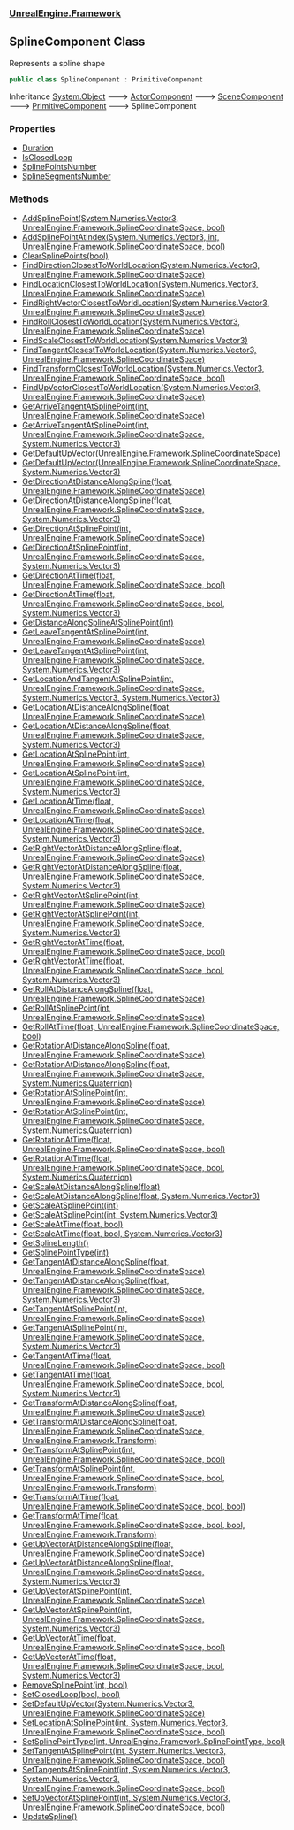 ### [UnrealEngine.Framework](./UnrealEngine-Framework.md 'UnrealEngine.Framework')
## SplineComponent Class
Represents a spline shape  
```csharp
public class SplineComponent : PrimitiveComponent
```
Inheritance [System.Object](https://docs.microsoft.com/en-us/dotnet/api/System.Object 'System.Object') &#129106; [ActorComponent](./ActorComponent.md 'UnrealEngine.Framework.ActorComponent') &#129106; [SceneComponent](./SceneComponent.md 'UnrealEngine.Framework.SceneComponent') &#129106; [PrimitiveComponent](./PrimitiveComponent.md 'UnrealEngine.Framework.PrimitiveComponent') &#129106; SplineComponent  
### Properties
- [Duration](./SplineComponent-Duration.md 'UnrealEngine.Framework.SplineComponent.Duration')
- [IsClosedLoop](./SplineComponent-IsClosedLoop.md 'UnrealEngine.Framework.SplineComponent.IsClosedLoop')
- [SplinePointsNumber](./SplineComponent-SplinePointsNumber.md 'UnrealEngine.Framework.SplineComponent.SplinePointsNumber')
- [SplineSegmentsNumber](./SplineComponent-SplineSegmentsNumber.md 'UnrealEngine.Framework.SplineComponent.SplineSegmentsNumber')
### Methods
- [AddSplinePoint(System.Numerics.Vector3, UnrealEngine.Framework.SplineCoordinateSpace, bool)](./SplineComponent-AddSplinePoint(Vector3_SplineCoordinateSpace_bool).md 'UnrealEngine.Framework.SplineComponent.AddSplinePoint(System.Numerics.Vector3, UnrealEngine.Framework.SplineCoordinateSpace, bool)')
- [AddSplinePointAtIndex(System.Numerics.Vector3, int, UnrealEngine.Framework.SplineCoordinateSpace, bool)](./SplineComponent-AddSplinePointAtIndex(Vector3_int_SplineCoordinateSpace_bool).md 'UnrealEngine.Framework.SplineComponent.AddSplinePointAtIndex(System.Numerics.Vector3, int, UnrealEngine.Framework.SplineCoordinateSpace, bool)')
- [ClearSplinePoints(bool)](./SplineComponent-ClearSplinePoints(bool).md 'UnrealEngine.Framework.SplineComponent.ClearSplinePoints(bool)')
- [FindDirectionClosestToWorldLocation(System.Numerics.Vector3, UnrealEngine.Framework.SplineCoordinateSpace)](./SplineComponent-FindDirectionClosestToWorldLocation(Vector3_SplineCoordinateSpace).md 'UnrealEngine.Framework.SplineComponent.FindDirectionClosestToWorldLocation(System.Numerics.Vector3, UnrealEngine.Framework.SplineCoordinateSpace)')
- [FindLocationClosestToWorldLocation(System.Numerics.Vector3, UnrealEngine.Framework.SplineCoordinateSpace)](./SplineComponent-FindLocationClosestToWorldLocation(Vector3_SplineCoordinateSpace).md 'UnrealEngine.Framework.SplineComponent.FindLocationClosestToWorldLocation(System.Numerics.Vector3, UnrealEngine.Framework.SplineCoordinateSpace)')
- [FindRightVectorClosestToWorldLocation(System.Numerics.Vector3, UnrealEngine.Framework.SplineCoordinateSpace)](./SplineComponent-FindRightVectorClosestToWorldLocation(Vector3_SplineCoordinateSpace).md 'UnrealEngine.Framework.SplineComponent.FindRightVectorClosestToWorldLocation(System.Numerics.Vector3, UnrealEngine.Framework.SplineCoordinateSpace)')
- [FindRollClosestToWorldLocation(System.Numerics.Vector3, UnrealEngine.Framework.SplineCoordinateSpace)](./SplineComponent-FindRollClosestToWorldLocation(Vector3_SplineCoordinateSpace).md 'UnrealEngine.Framework.SplineComponent.FindRollClosestToWorldLocation(System.Numerics.Vector3, UnrealEngine.Framework.SplineCoordinateSpace)')
- [FindScaleClosestToWorldLocation(System.Numerics.Vector3)](./SplineComponent-FindScaleClosestToWorldLocation(Vector3).md 'UnrealEngine.Framework.SplineComponent.FindScaleClosestToWorldLocation(System.Numerics.Vector3)')
- [FindTangentClosestToWorldLocation(System.Numerics.Vector3, UnrealEngine.Framework.SplineCoordinateSpace)](./SplineComponent-FindTangentClosestToWorldLocation(Vector3_SplineCoordinateSpace).md 'UnrealEngine.Framework.SplineComponent.FindTangentClosestToWorldLocation(System.Numerics.Vector3, UnrealEngine.Framework.SplineCoordinateSpace)')
- [FindTransformClosestToWorldLocation(System.Numerics.Vector3, UnrealEngine.Framework.SplineCoordinateSpace, bool)](./SplineComponent-FindTransformClosestToWorldLocation(Vector3_SplineCoordinateSpace_bool).md 'UnrealEngine.Framework.SplineComponent.FindTransformClosestToWorldLocation(System.Numerics.Vector3, UnrealEngine.Framework.SplineCoordinateSpace, bool)')
- [FindUpVectorClosestToWorldLocation(System.Numerics.Vector3, UnrealEngine.Framework.SplineCoordinateSpace)](./SplineComponent-FindUpVectorClosestToWorldLocation(Vector3_SplineCoordinateSpace).md 'UnrealEngine.Framework.SplineComponent.FindUpVectorClosestToWorldLocation(System.Numerics.Vector3, UnrealEngine.Framework.SplineCoordinateSpace)')
- [GetArriveTangentAtSplinePoint(int, UnrealEngine.Framework.SplineCoordinateSpace)](./SplineComponent-GetArriveTangentAtSplinePoint(int_SplineCoordinateSpace).md 'UnrealEngine.Framework.SplineComponent.GetArriveTangentAtSplinePoint(int, UnrealEngine.Framework.SplineCoordinateSpace)')
- [GetArriveTangentAtSplinePoint(int, UnrealEngine.Framework.SplineCoordinateSpace, System.Numerics.Vector3)](./SplineComponent-GetArriveTangentAtSplinePoint(int_SplineCoordinateSpace_Vector3).md 'UnrealEngine.Framework.SplineComponent.GetArriveTangentAtSplinePoint(int, UnrealEngine.Framework.SplineCoordinateSpace, System.Numerics.Vector3)')
- [GetDefaultUpVector(UnrealEngine.Framework.SplineCoordinateSpace)](./SplineComponent-GetDefaultUpVector(SplineCoordinateSpace).md 'UnrealEngine.Framework.SplineComponent.GetDefaultUpVector(UnrealEngine.Framework.SplineCoordinateSpace)')
- [GetDefaultUpVector(UnrealEngine.Framework.SplineCoordinateSpace, System.Numerics.Vector3)](./SplineComponent-GetDefaultUpVector(SplineCoordinateSpace_Vector3).md 'UnrealEngine.Framework.SplineComponent.GetDefaultUpVector(UnrealEngine.Framework.SplineCoordinateSpace, System.Numerics.Vector3)')
- [GetDirectionAtDistanceAlongSpline(float, UnrealEngine.Framework.SplineCoordinateSpace)](./SplineComponent-GetDirectionAtDistanceAlongSpline(float_SplineCoordinateSpace).md 'UnrealEngine.Framework.SplineComponent.GetDirectionAtDistanceAlongSpline(float, UnrealEngine.Framework.SplineCoordinateSpace)')
- [GetDirectionAtDistanceAlongSpline(float, UnrealEngine.Framework.SplineCoordinateSpace, System.Numerics.Vector3)](./SplineComponent-GetDirectionAtDistanceAlongSpline(float_SplineCoordinateSpace_Vector3).md 'UnrealEngine.Framework.SplineComponent.GetDirectionAtDistanceAlongSpline(float, UnrealEngine.Framework.SplineCoordinateSpace, System.Numerics.Vector3)')
- [GetDirectionAtSplinePoint(int, UnrealEngine.Framework.SplineCoordinateSpace)](./SplineComponent-GetDirectionAtSplinePoint(int_SplineCoordinateSpace).md 'UnrealEngine.Framework.SplineComponent.GetDirectionAtSplinePoint(int, UnrealEngine.Framework.SplineCoordinateSpace)')
- [GetDirectionAtSplinePoint(int, UnrealEngine.Framework.SplineCoordinateSpace, System.Numerics.Vector3)](./SplineComponent-GetDirectionAtSplinePoint(int_SplineCoordinateSpace_Vector3).md 'UnrealEngine.Framework.SplineComponent.GetDirectionAtSplinePoint(int, UnrealEngine.Framework.SplineCoordinateSpace, System.Numerics.Vector3)')
- [GetDirectionAtTime(float, UnrealEngine.Framework.SplineCoordinateSpace, bool)](./SplineComponent-GetDirectionAtTime(float_SplineCoordinateSpace_bool).md 'UnrealEngine.Framework.SplineComponent.GetDirectionAtTime(float, UnrealEngine.Framework.SplineCoordinateSpace, bool)')
- [GetDirectionAtTime(float, UnrealEngine.Framework.SplineCoordinateSpace, bool, System.Numerics.Vector3)](./SplineComponent-GetDirectionAtTime(float_SplineCoordinateSpace_bool_Vector3).md 'UnrealEngine.Framework.SplineComponent.GetDirectionAtTime(float, UnrealEngine.Framework.SplineCoordinateSpace, bool, System.Numerics.Vector3)')
- [GetDistanceAlongSplineAtSplinePoint(int)](./SplineComponent-GetDistanceAlongSplineAtSplinePoint(int).md 'UnrealEngine.Framework.SplineComponent.GetDistanceAlongSplineAtSplinePoint(int)')
- [GetLeaveTangentAtSplinePoint(int, UnrealEngine.Framework.SplineCoordinateSpace)](./SplineComponent-GetLeaveTangentAtSplinePoint(int_SplineCoordinateSpace).md 'UnrealEngine.Framework.SplineComponent.GetLeaveTangentAtSplinePoint(int, UnrealEngine.Framework.SplineCoordinateSpace)')
- [GetLeaveTangentAtSplinePoint(int, UnrealEngine.Framework.SplineCoordinateSpace, System.Numerics.Vector3)](./SplineComponent-GetLeaveTangentAtSplinePoint(int_SplineCoordinateSpace_Vector3).md 'UnrealEngine.Framework.SplineComponent.GetLeaveTangentAtSplinePoint(int, UnrealEngine.Framework.SplineCoordinateSpace, System.Numerics.Vector3)')
- [GetLocationAndTangentAtSplinePoint(int, UnrealEngine.Framework.SplineCoordinateSpace, System.Numerics.Vector3, System.Numerics.Vector3)](./SplineComponent-GetLocationAndTangentAtSplinePoint(int_SplineCoordinateSpace_Vector3_Vector3).md 'UnrealEngine.Framework.SplineComponent.GetLocationAndTangentAtSplinePoint(int, UnrealEngine.Framework.SplineCoordinateSpace, System.Numerics.Vector3, System.Numerics.Vector3)')
- [GetLocationAtDistanceAlongSpline(float, UnrealEngine.Framework.SplineCoordinateSpace)](./SplineComponent-GetLocationAtDistanceAlongSpline(float_SplineCoordinateSpace).md 'UnrealEngine.Framework.SplineComponent.GetLocationAtDistanceAlongSpline(float, UnrealEngine.Framework.SplineCoordinateSpace)')
- [GetLocationAtDistanceAlongSpline(float, UnrealEngine.Framework.SplineCoordinateSpace, System.Numerics.Vector3)](./SplineComponent-GetLocationAtDistanceAlongSpline(float_SplineCoordinateSpace_Vector3).md 'UnrealEngine.Framework.SplineComponent.GetLocationAtDistanceAlongSpline(float, UnrealEngine.Framework.SplineCoordinateSpace, System.Numerics.Vector3)')
- [GetLocationAtSplinePoint(int, UnrealEngine.Framework.SplineCoordinateSpace)](./SplineComponent-GetLocationAtSplinePoint(int_SplineCoordinateSpace).md 'UnrealEngine.Framework.SplineComponent.GetLocationAtSplinePoint(int, UnrealEngine.Framework.SplineCoordinateSpace)')
- [GetLocationAtSplinePoint(int, UnrealEngine.Framework.SplineCoordinateSpace, System.Numerics.Vector3)](./SplineComponent-GetLocationAtSplinePoint(int_SplineCoordinateSpace_Vector3).md 'UnrealEngine.Framework.SplineComponent.GetLocationAtSplinePoint(int, UnrealEngine.Framework.SplineCoordinateSpace, System.Numerics.Vector3)')
- [GetLocationAtTime(float, UnrealEngine.Framework.SplineCoordinateSpace)](./SplineComponent-GetLocationAtTime(float_SplineCoordinateSpace).md 'UnrealEngine.Framework.SplineComponent.GetLocationAtTime(float, UnrealEngine.Framework.SplineCoordinateSpace)')
- [GetLocationAtTime(float, UnrealEngine.Framework.SplineCoordinateSpace, System.Numerics.Vector3)](./SplineComponent-GetLocationAtTime(float_SplineCoordinateSpace_Vector3).md 'UnrealEngine.Framework.SplineComponent.GetLocationAtTime(float, UnrealEngine.Framework.SplineCoordinateSpace, System.Numerics.Vector3)')
- [GetRightVectorAtDistanceAlongSpline(float, UnrealEngine.Framework.SplineCoordinateSpace)](./SplineComponent-GetRightVectorAtDistanceAlongSpline(float_SplineCoordinateSpace).md 'UnrealEngine.Framework.SplineComponent.GetRightVectorAtDistanceAlongSpline(float, UnrealEngine.Framework.SplineCoordinateSpace)')
- [GetRightVectorAtDistanceAlongSpline(float, UnrealEngine.Framework.SplineCoordinateSpace, System.Numerics.Vector3)](./SplineComponent-GetRightVectorAtDistanceAlongSpline(float_SplineCoordinateSpace_Vector3).md 'UnrealEngine.Framework.SplineComponent.GetRightVectorAtDistanceAlongSpline(float, UnrealEngine.Framework.SplineCoordinateSpace, System.Numerics.Vector3)')
- [GetRightVectorAtSplinePoint(int, UnrealEngine.Framework.SplineCoordinateSpace)](./SplineComponent-GetRightVectorAtSplinePoint(int_SplineCoordinateSpace).md 'UnrealEngine.Framework.SplineComponent.GetRightVectorAtSplinePoint(int, UnrealEngine.Framework.SplineCoordinateSpace)')
- [GetRightVectorAtSplinePoint(int, UnrealEngine.Framework.SplineCoordinateSpace, System.Numerics.Vector3)](./SplineComponent-GetRightVectorAtSplinePoint(int_SplineCoordinateSpace_Vector3).md 'UnrealEngine.Framework.SplineComponent.GetRightVectorAtSplinePoint(int, UnrealEngine.Framework.SplineCoordinateSpace, System.Numerics.Vector3)')
- [GetRightVectorAtTime(float, UnrealEngine.Framework.SplineCoordinateSpace, bool)](./SplineComponent-GetRightVectorAtTime(float_SplineCoordinateSpace_bool).md 'UnrealEngine.Framework.SplineComponent.GetRightVectorAtTime(float, UnrealEngine.Framework.SplineCoordinateSpace, bool)')
- [GetRightVectorAtTime(float, UnrealEngine.Framework.SplineCoordinateSpace, bool, System.Numerics.Vector3)](./SplineComponent-GetRightVectorAtTime(float_SplineCoordinateSpace_bool_Vector3).md 'UnrealEngine.Framework.SplineComponent.GetRightVectorAtTime(float, UnrealEngine.Framework.SplineCoordinateSpace, bool, System.Numerics.Vector3)')
- [GetRollAtDistanceAlongSpline(float, UnrealEngine.Framework.SplineCoordinateSpace)](./SplineComponent-GetRollAtDistanceAlongSpline(float_SplineCoordinateSpace).md 'UnrealEngine.Framework.SplineComponent.GetRollAtDistanceAlongSpline(float, UnrealEngine.Framework.SplineCoordinateSpace)')
- [GetRollAtSplinePoint(int, UnrealEngine.Framework.SplineCoordinateSpace)](./SplineComponent-GetRollAtSplinePoint(int_SplineCoordinateSpace).md 'UnrealEngine.Framework.SplineComponent.GetRollAtSplinePoint(int, UnrealEngine.Framework.SplineCoordinateSpace)')
- [GetRollAtTime(float, UnrealEngine.Framework.SplineCoordinateSpace, bool)](./SplineComponent-GetRollAtTime(float_SplineCoordinateSpace_bool).md 'UnrealEngine.Framework.SplineComponent.GetRollAtTime(float, UnrealEngine.Framework.SplineCoordinateSpace, bool)')
- [GetRotationAtDistanceAlongSpline(float, UnrealEngine.Framework.SplineCoordinateSpace)](./SplineComponent-GetRotationAtDistanceAlongSpline(float_SplineCoordinateSpace).md 'UnrealEngine.Framework.SplineComponent.GetRotationAtDistanceAlongSpline(float, UnrealEngine.Framework.SplineCoordinateSpace)')
- [GetRotationAtDistanceAlongSpline(float, UnrealEngine.Framework.SplineCoordinateSpace, System.Numerics.Quaternion)](./SplineComponent-GetRotationAtDistanceAlongSpline(float_SplineCoordinateSpace_Quaternion).md 'UnrealEngine.Framework.SplineComponent.GetRotationAtDistanceAlongSpline(float, UnrealEngine.Framework.SplineCoordinateSpace, System.Numerics.Quaternion)')
- [GetRotationAtSplinePoint(int, UnrealEngine.Framework.SplineCoordinateSpace)](./SplineComponent-GetRotationAtSplinePoint(int_SplineCoordinateSpace).md 'UnrealEngine.Framework.SplineComponent.GetRotationAtSplinePoint(int, UnrealEngine.Framework.SplineCoordinateSpace)')
- [GetRotationAtSplinePoint(int, UnrealEngine.Framework.SplineCoordinateSpace, System.Numerics.Quaternion)](./SplineComponent-GetRotationAtSplinePoint(int_SplineCoordinateSpace_Quaternion).md 'UnrealEngine.Framework.SplineComponent.GetRotationAtSplinePoint(int, UnrealEngine.Framework.SplineCoordinateSpace, System.Numerics.Quaternion)')
- [GetRotationAtTime(float, UnrealEngine.Framework.SplineCoordinateSpace, bool)](./SplineComponent-GetRotationAtTime(float_SplineCoordinateSpace_bool).md 'UnrealEngine.Framework.SplineComponent.GetRotationAtTime(float, UnrealEngine.Framework.SplineCoordinateSpace, bool)')
- [GetRotationAtTime(float, UnrealEngine.Framework.SplineCoordinateSpace, bool, System.Numerics.Quaternion)](./SplineComponent-GetRotationAtTime(float_SplineCoordinateSpace_bool_Quaternion).md 'UnrealEngine.Framework.SplineComponent.GetRotationAtTime(float, UnrealEngine.Framework.SplineCoordinateSpace, bool, System.Numerics.Quaternion)')
- [GetScaleAtDistanceAlongSpline(float)](./SplineComponent-GetScaleAtDistanceAlongSpline(float).md 'UnrealEngine.Framework.SplineComponent.GetScaleAtDistanceAlongSpline(float)')
- [GetScaleAtDistanceAlongSpline(float, System.Numerics.Vector3)](./SplineComponent-GetScaleAtDistanceAlongSpline(float_Vector3).md 'UnrealEngine.Framework.SplineComponent.GetScaleAtDistanceAlongSpline(float, System.Numerics.Vector3)')
- [GetScaleAtSplinePoint(int)](./SplineComponent-GetScaleAtSplinePoint(int).md 'UnrealEngine.Framework.SplineComponent.GetScaleAtSplinePoint(int)')
- [GetScaleAtSplinePoint(int, System.Numerics.Vector3)](./SplineComponent-GetScaleAtSplinePoint(int_Vector3).md 'UnrealEngine.Framework.SplineComponent.GetScaleAtSplinePoint(int, System.Numerics.Vector3)')
- [GetScaleAtTime(float, bool)](./SplineComponent-GetScaleAtTime(float_bool).md 'UnrealEngine.Framework.SplineComponent.GetScaleAtTime(float, bool)')
- [GetScaleAtTime(float, bool, System.Numerics.Vector3)](./SplineComponent-GetScaleAtTime(float_bool_Vector3).md 'UnrealEngine.Framework.SplineComponent.GetScaleAtTime(float, bool, System.Numerics.Vector3)')
- [GetSplineLength()](./SplineComponent-GetSplineLength().md 'UnrealEngine.Framework.SplineComponent.GetSplineLength()')
- [GetSplinePointType(int)](./SplineComponent-GetSplinePointType(int).md 'UnrealEngine.Framework.SplineComponent.GetSplinePointType(int)')
- [GetTangentAtDistanceAlongSpline(float, UnrealEngine.Framework.SplineCoordinateSpace)](./SplineComponent-GetTangentAtDistanceAlongSpline(float_SplineCoordinateSpace).md 'UnrealEngine.Framework.SplineComponent.GetTangentAtDistanceAlongSpline(float, UnrealEngine.Framework.SplineCoordinateSpace)')
- [GetTangentAtDistanceAlongSpline(float, UnrealEngine.Framework.SplineCoordinateSpace, System.Numerics.Vector3)](./SplineComponent-GetTangentAtDistanceAlongSpline(float_SplineCoordinateSpace_Vector3).md 'UnrealEngine.Framework.SplineComponent.GetTangentAtDistanceAlongSpline(float, UnrealEngine.Framework.SplineCoordinateSpace, System.Numerics.Vector3)')
- [GetTangentAtSplinePoint(int, UnrealEngine.Framework.SplineCoordinateSpace)](./SplineComponent-GetTangentAtSplinePoint(int_SplineCoordinateSpace).md 'UnrealEngine.Framework.SplineComponent.GetTangentAtSplinePoint(int, UnrealEngine.Framework.SplineCoordinateSpace)')
- [GetTangentAtSplinePoint(int, UnrealEngine.Framework.SplineCoordinateSpace, System.Numerics.Vector3)](./SplineComponent-GetTangentAtSplinePoint(int_SplineCoordinateSpace_Vector3).md 'UnrealEngine.Framework.SplineComponent.GetTangentAtSplinePoint(int, UnrealEngine.Framework.SplineCoordinateSpace, System.Numerics.Vector3)')
- [GetTangentAtTime(float, UnrealEngine.Framework.SplineCoordinateSpace, bool)](./SplineComponent-GetTangentAtTime(float_SplineCoordinateSpace_bool).md 'UnrealEngine.Framework.SplineComponent.GetTangentAtTime(float, UnrealEngine.Framework.SplineCoordinateSpace, bool)')
- [GetTangentAtTime(float, UnrealEngine.Framework.SplineCoordinateSpace, bool, System.Numerics.Vector3)](./SplineComponent-GetTangentAtTime(float_SplineCoordinateSpace_bool_Vector3).md 'UnrealEngine.Framework.SplineComponent.GetTangentAtTime(float, UnrealEngine.Framework.SplineCoordinateSpace, bool, System.Numerics.Vector3)')
- [GetTransformAtDistanceAlongSpline(float, UnrealEngine.Framework.SplineCoordinateSpace)](./SplineComponent-GetTransformAtDistanceAlongSpline(float_SplineCoordinateSpace).md 'UnrealEngine.Framework.SplineComponent.GetTransformAtDistanceAlongSpline(float, UnrealEngine.Framework.SplineCoordinateSpace)')
- [GetTransformAtDistanceAlongSpline(float, UnrealEngine.Framework.SplineCoordinateSpace, UnrealEngine.Framework.Transform)](./SplineComponent-GetTransformAtDistanceAlongSpline(float_SplineCoordinateSpace_Transform).md 'UnrealEngine.Framework.SplineComponent.GetTransformAtDistanceAlongSpline(float, UnrealEngine.Framework.SplineCoordinateSpace, UnrealEngine.Framework.Transform)')
- [GetTransformAtSplinePoint(int, UnrealEngine.Framework.SplineCoordinateSpace, bool)](./SplineComponent-GetTransformAtSplinePoint(int_SplineCoordinateSpace_bool).md 'UnrealEngine.Framework.SplineComponent.GetTransformAtSplinePoint(int, UnrealEngine.Framework.SplineCoordinateSpace, bool)')
- [GetTransformAtSplinePoint(int, UnrealEngine.Framework.SplineCoordinateSpace, bool, UnrealEngine.Framework.Transform)](./SplineComponent-GetTransformAtSplinePoint(int_SplineCoordinateSpace_bool_Transform).md 'UnrealEngine.Framework.SplineComponent.GetTransformAtSplinePoint(int, UnrealEngine.Framework.SplineCoordinateSpace, bool, UnrealEngine.Framework.Transform)')
- [GetTransformAtTime(float, UnrealEngine.Framework.SplineCoordinateSpace, bool, bool)](./SplineComponent-GetTransformAtTime(float_SplineCoordinateSpace_bool_bool).md 'UnrealEngine.Framework.SplineComponent.GetTransformAtTime(float, UnrealEngine.Framework.SplineCoordinateSpace, bool, bool)')
- [GetTransformAtTime(float, UnrealEngine.Framework.SplineCoordinateSpace, bool, bool, UnrealEngine.Framework.Transform)](./SplineComponent-GetTransformAtTime(float_SplineCoordinateSpace_bool_bool_Transform).md 'UnrealEngine.Framework.SplineComponent.GetTransformAtTime(float, UnrealEngine.Framework.SplineCoordinateSpace, bool, bool, UnrealEngine.Framework.Transform)')
- [GetUpVectorAtDistanceAlongSpline(float, UnrealEngine.Framework.SplineCoordinateSpace)](./SplineComponent-GetUpVectorAtDistanceAlongSpline(float_SplineCoordinateSpace).md 'UnrealEngine.Framework.SplineComponent.GetUpVectorAtDistanceAlongSpline(float, UnrealEngine.Framework.SplineCoordinateSpace)')
- [GetUpVectorAtDistanceAlongSpline(float, UnrealEngine.Framework.SplineCoordinateSpace, System.Numerics.Vector3)](./SplineComponent-GetUpVectorAtDistanceAlongSpline(float_SplineCoordinateSpace_Vector3).md 'UnrealEngine.Framework.SplineComponent.GetUpVectorAtDistanceAlongSpline(float, UnrealEngine.Framework.SplineCoordinateSpace, System.Numerics.Vector3)')
- [GetUpVectorAtSplinePoint(int, UnrealEngine.Framework.SplineCoordinateSpace)](./SplineComponent-GetUpVectorAtSplinePoint(int_SplineCoordinateSpace).md 'UnrealEngine.Framework.SplineComponent.GetUpVectorAtSplinePoint(int, UnrealEngine.Framework.SplineCoordinateSpace)')
- [GetUpVectorAtSplinePoint(int, UnrealEngine.Framework.SplineCoordinateSpace, System.Numerics.Vector3)](./SplineComponent-GetUpVectorAtSplinePoint(int_SplineCoordinateSpace_Vector3).md 'UnrealEngine.Framework.SplineComponent.GetUpVectorAtSplinePoint(int, UnrealEngine.Framework.SplineCoordinateSpace, System.Numerics.Vector3)')
- [GetUpVectorAtTime(float, UnrealEngine.Framework.SplineCoordinateSpace, bool)](./SplineComponent-GetUpVectorAtTime(float_SplineCoordinateSpace_bool).md 'UnrealEngine.Framework.SplineComponent.GetUpVectorAtTime(float, UnrealEngine.Framework.SplineCoordinateSpace, bool)')
- [GetUpVectorAtTime(float, UnrealEngine.Framework.SplineCoordinateSpace, bool, System.Numerics.Vector3)](./SplineComponent-GetUpVectorAtTime(float_SplineCoordinateSpace_bool_Vector3).md 'UnrealEngine.Framework.SplineComponent.GetUpVectorAtTime(float, UnrealEngine.Framework.SplineCoordinateSpace, bool, System.Numerics.Vector3)')
- [RemoveSplinePoint(int, bool)](./SplineComponent-RemoveSplinePoint(int_bool).md 'UnrealEngine.Framework.SplineComponent.RemoveSplinePoint(int, bool)')
- [SetClosedLoop(bool, bool)](./SplineComponent-SetClosedLoop(bool_bool).md 'UnrealEngine.Framework.SplineComponent.SetClosedLoop(bool, bool)')
- [SetDefaultUpVector(System.Numerics.Vector3, UnrealEngine.Framework.SplineCoordinateSpace)](./SplineComponent-SetDefaultUpVector(Vector3_SplineCoordinateSpace).md 'UnrealEngine.Framework.SplineComponent.SetDefaultUpVector(System.Numerics.Vector3, UnrealEngine.Framework.SplineCoordinateSpace)')
- [SetLocationAtSplinePoint(int, System.Numerics.Vector3, UnrealEngine.Framework.SplineCoordinateSpace, bool)](./SplineComponent-SetLocationAtSplinePoint(int_Vector3_SplineCoordinateSpace_bool).md 'UnrealEngine.Framework.SplineComponent.SetLocationAtSplinePoint(int, System.Numerics.Vector3, UnrealEngine.Framework.SplineCoordinateSpace, bool)')
- [SetSplinePointType(int, UnrealEngine.Framework.SplinePointType, bool)](./SplineComponent-SetSplinePointType(int_SplinePointType_bool).md 'UnrealEngine.Framework.SplineComponent.SetSplinePointType(int, UnrealEngine.Framework.SplinePointType, bool)')
- [SetTangentAtSplinePoint(int, System.Numerics.Vector3, UnrealEngine.Framework.SplineCoordinateSpace, bool)](./SplineComponent-SetTangentAtSplinePoint(int_Vector3_SplineCoordinateSpace_bool).md 'UnrealEngine.Framework.SplineComponent.SetTangentAtSplinePoint(int, System.Numerics.Vector3, UnrealEngine.Framework.SplineCoordinateSpace, bool)')
- [SetTangentsAtSplinePoint(int, System.Numerics.Vector3, System.Numerics.Vector3, UnrealEngine.Framework.SplineCoordinateSpace, bool)](./SplineComponent-SetTangentsAtSplinePoint(int_Vector3_Vector3_SplineCoordinateSpace_bool).md 'UnrealEngine.Framework.SplineComponent.SetTangentsAtSplinePoint(int, System.Numerics.Vector3, System.Numerics.Vector3, UnrealEngine.Framework.SplineCoordinateSpace, bool)')
- [SetUpVectorAtSplinePoint(int, System.Numerics.Vector3, UnrealEngine.Framework.SplineCoordinateSpace, bool)](./SplineComponent-SetUpVectorAtSplinePoint(int_Vector3_SplineCoordinateSpace_bool).md 'UnrealEngine.Framework.SplineComponent.SetUpVectorAtSplinePoint(int, System.Numerics.Vector3, UnrealEngine.Framework.SplineCoordinateSpace, bool)')
- [UpdateSpline()](./SplineComponent-UpdateSpline().md 'UnrealEngine.Framework.SplineComponent.UpdateSpline()')
